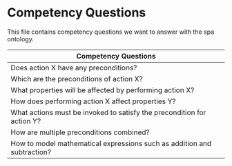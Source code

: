 # Competency Questions

This file contains competency questions we want to answer with the spa ontology.

| Competency Questions | 
| ----------- | 
| Does action X have any preconditions?      | 
| Which are the preconditions of action X?| 
| What properties will be affected by performing action X?| 
| How does performing action X affect properties Y?| 
|  What actions must be invoked to satisfy the precondition for action Y?| 
| How are multiple preconditions combined?| 
| How to model mathematical expressions such as addition and subtraction?| 
